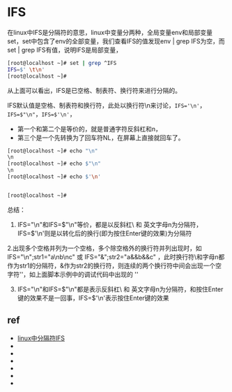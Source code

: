 # IFS

在linux中IFS是分隔符的意思，linux中变量分两种，全局变量env和局部变量set，set中包含了env的全部变量，我们查看IFS的值发现env | grep IFS为空，而set | grep IFS有值，说明IFS是局部变量，
```sh
[root@localhost ~]# set | grep ^IFS
IFS=$' \t\n'
[root@localhost ~]# 
```
从上面可以看出，IFS是已空格、制表符、换行符来进行分隔的。


IFS默认值是空格、制表符和换行符，此处以换行符\n来讨论，`IFS='\n'`，`IFS=$"\n"`，`IFS=$'\n'`，
* 第一个和第二个是等价的，就是普通字符反斜杠和n，
* 第三个是一个先转换为了回车符NL，在屏幕上直接就回车了。

```sh
[root@localhost ~]# echo "\n"
\n
[root@localhost ~]# echo $"\n"
\n
[root@localhost ~]# echo $'\n'


[root@localhost ~]# 
```



总结：
1. IFS="\n"和IFS=$"\n"等价，都是以反斜杠\ 和 英文字母n为分隔符，IFS=$'\n'则是以转化后的换行(即为按住Enter键的效果)为分隔符

2.出现多个空格并列为一个空格，多个除空格外的换行符并列出现时，如IFS="\n";str1="a\nb\nc" 或 IFS="&";str2="a&&b&&c" ，此时换行符\和字母n都作为str1的分隔符，&作为str2的换行符，则连续的两个换行符中间会出现一个空字符''，如上面脚本示例中的调试代码中出现的 ''

3. IFS="\n"和IFS=$"\n"都是表示反斜杠\ 和 英文字母n为分隔符，和按住Enter键的效果不是一回事，IFS=$'\n'表示按住Enter键的效果










## ref
* [linux中分隔符IFS](https://blog.csdn.net/earthchinagl/article/details/80804893)
* []()
* []()
* []()
* []()
* []()
* []()
